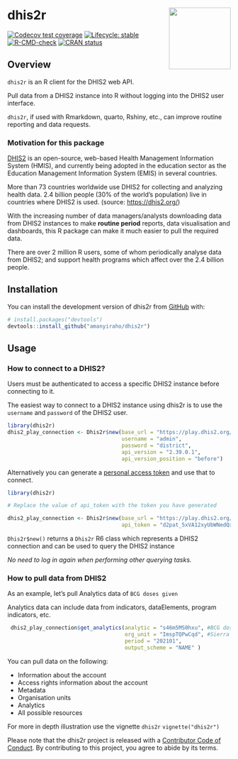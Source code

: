 
<!-- README.md is generated from README.Rmd. Please edit that file -->

# dhis2r <img src="man/figures/logo.png" align="right" height="139" />

<!-- badges: start -->

[![Codecov test
coverage](https://codecov.io/gh/amanyiraho/dhis2r/branch/master/graph/badge.svg)](https://app.codecov.io/gh/amanyiraho/dhis2r?branch=master)
[![Lifecycle:
stable](https://img.shields.io/badge/lifecycle-stable-brightgreen.svg)](https://lifecycle.r-lib.org/articles/stages.html#stable)
[![R-CMD-check](https://github.com/amanyiraho/dhis2r/actions/workflows/R-CMD-check.yaml/badge.svg)](https://github.com/amanyiraho/dhis2r/actions/workflows/R-CMD-check.yaml)
[![CRAN
status](https://www.r-pkg.org/badges/version/dhis2r)](https://CRAN.R-project.org/package=dhis2r)
<!-- badges: end -->

## Overview

`dhis2r` is an R client for the DHIS2 web API.

Pull data from a DHIS2 instance into R without logging into the DHIS2
user interface.

`dhis2r`, if used with Rmarkdown, quarto, Rshiny, etc., can improve
routine reporting and data requests.

### Motivation for this package

[DHIS2](https://dhis2.org/) is an open-source, web-based Health
Management Information System (HMIS), and currently being adopted in the
education sector as the Education Management Information System (EMIS)
in several countries.

More than 73 countries worldwide use DHIS2 for collecting and analyzing
health data. 2.4 billion people (30% of the world’s population) live in
countries where DHIS2 is used. (source: <https://dhis2.org/>)

With the increasing number of data managers/analysts downloading data
from DHIS2 instances to make **routine period** reports, data
visualisation and dashboards, this R package can make it much easier to
pull the required data.

There are over 2 million R users, some of whom periodically analyse data
from DHIS2; and support health programs which affect over the 2.4
billion people.

## Installation

You can install the development version of dhis2r from
[GitHub](https://github.com/) with:

``` r
# install.packages("devtools")
devtools::install_github("amanyiraho/dhis2r")
```

## Usage

### How to connect to a DHIS2?

Users must be authenticated to access a specific DHIS2 instance before
connecting to it.

The easiest way to connect to a DHIS2 instance using dhis2r is to use
the `username` and `password` of the DHIS2 user.

``` r
library(dhis2r)
dhis2_play_connection <- Dhis2r$new(base_url = "https://play.dhis2.org/",
                                    username = "admin",
                                    password = "district",
                                    api_version = "2.39.0.1",
                                    api_version_position = "before")
```

Alternatively you can generate a [personal access
token](https://docs.dhis2.org/en/develop/using-the-api/dhis-core-version-master/introduction.html#webapi_pat_authentication)
and use that to connect.

``` r
library(dhis2r)

# Replace the value of api_token with the token you have generated

dhis2_play_connection <- Dhis2r$new(base_url = "https://play.dhis2.org/",
                                    api_token = "d2pat_5xVA12xyUbWNedQxy4ohH77WlxRGVvZZ1151814092")
```

`Dhis2r$new()` returns a `Dhis2r` R6 class which represents a DHIS2
connection and can be used to query the DHIS2 instance

*No need to log in again when performing other querying tasks.*

### How to pull data from DHIS2

As an example, let’s pull Analytics data of `BCG doses given`

Analytics data can include data from indicators, dataElements, program
indicators, etc.

``` r
 dhis2_play_connection$get_analytics(analytic = "s46m5MS0hxu", #BCG doses given
                                     org_unit = "ImspTQPwCqd", #Sierra Leone (National level)
                                     period = "202101",
                                     output_scheme = "NAME" )
```

You can pull data on the following:

- Information about the account
- Access rights information about the account
- Metadata
- Organisation units
- Analytics
- All possible resources

For more in depth illustration use the vignette `dhis2r`
`vignette("dhis2r")`

Please note that the dhis2r project is released with a [Contributor Code
of
Conduct](https://contributor-covenant.org/version/2/0/CODE_OF_CONDUCT.html).
By contributing to this project, you agree to abide by its terms.
